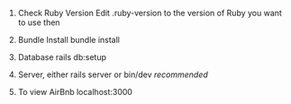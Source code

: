 1. Check Ruby Version
Edit .ruby-version to the version of Ruby you want to use then 

2. Bundle Install
bundle install

3. Database
rails db:setup 

4. Server, either
rails server 
or 
bin/dev *recommended*

5. To view AirBnb
localhost:3000